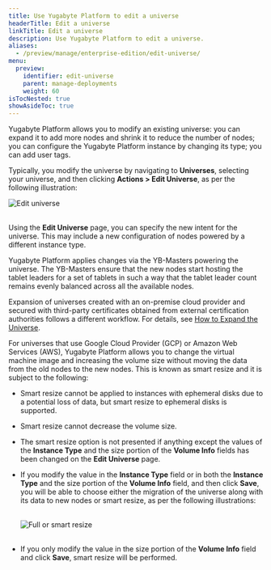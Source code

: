 ```yaml
---
title: Use Yugabyte Platform to edit a universe
headerTitle: Edit a universe
linkTitle: Edit a universe
description: Use Yugabyte Platform to edit a universe.
aliases:
  - /preview/manage/enterprise-edition/edit-universe/
menu:
  preview:
    identifier: edit-universe
    parent: manage-deployments
    weight: 60
isTocNested: true
showAsideToc: true
---
```


Yugabyte Platform allows you to modify an existing universe: you can expand it to add more nodes and shrink it to reduce the number of nodes; you can configure the Yugabyte Platform instance by changing its type; you can add user tags.

Typically, you modify the universe by navigating to **Universes**, selecting your universe, and then clicking **Actions > Edit Universe**, as per the following illustration:

![Edit universe](/images/ee/edit-univ.png)<br><br>

Using the **Edit Universe** page, you can specify the new intent for the universe. This may include a new configuration of nodes powered by a different instance type. 

Yugabyte Platform applies changes via the YB-Masters powering the universe. The YB-Masters ensure that the new nodes start hosting the tablet leaders for a set of tablets in such a way that the tablet leader count remains evenly balanced across all the available nodes.

Expansion of universes created with an on-premise cloud provider and secured with third-party certificates obtained from external certification authorities follows a different workflow. For details, see [How to Expand the Universe](../../security/enable-encryption-in-transit#how-to-expand-the-universe).

For universes that use Google Cloud Provider (GCP) or Amazon Web Services (AWS), Yugabyte Platform allows you to change the virtual machine image and increasing the volume size without moving the data from the old nodes to the new nodes. This is known as smart resize and it is subject to the following:

- Smart resize cannot be applied to instances with ephemeral disks due to a potential loss of data, but smart resize to ephemeral disks is supported.

- Smart resize cannot decrease the volume size.

- The smart resize option is not presented if anything except the values of the **Instance Type** and the size portion of the **Volume Info** fields has been changed on the **Edit Universe** page.

- If you modify the value in the **Instance Type** field or in both the **Instance Type** and the size portion of the **Volume Info** field, and then click **Save**, you will be able to choose either the migration of the universe along with its data to new nodes or smart resize, as per the following illustrations:<br><br>

  ![Full or smart resize](/images/ee/edit-univ-2.png)<br><br>

- If you only modify the value in the size portion of the **Volume Info** field and click **Save**, smart resize will be performed.
